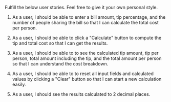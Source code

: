 Fulfill the below user stories. Feel free to give it your own personal style.

1. As a user, I should be able to enter a bill amount, tip percentage, and the number of people sharing the bill so that I can calculate the total cost per person.  

1. As a user, I should be able to click a "Calculate" button to compute the tip and total cost so that I can get the results.  

1. As a user, I should be able to to see the calculated tip amount, tip per person, total amount including the tip, and the total amount per person so that I can understand the cost breakdown.  

1. As a user, I should be able to to reset all input fields and calculated values by clicking a "Clear" button so that I can start a new calculation easily.  

1. As a user, I should see the results calculated to 2 decimal places.